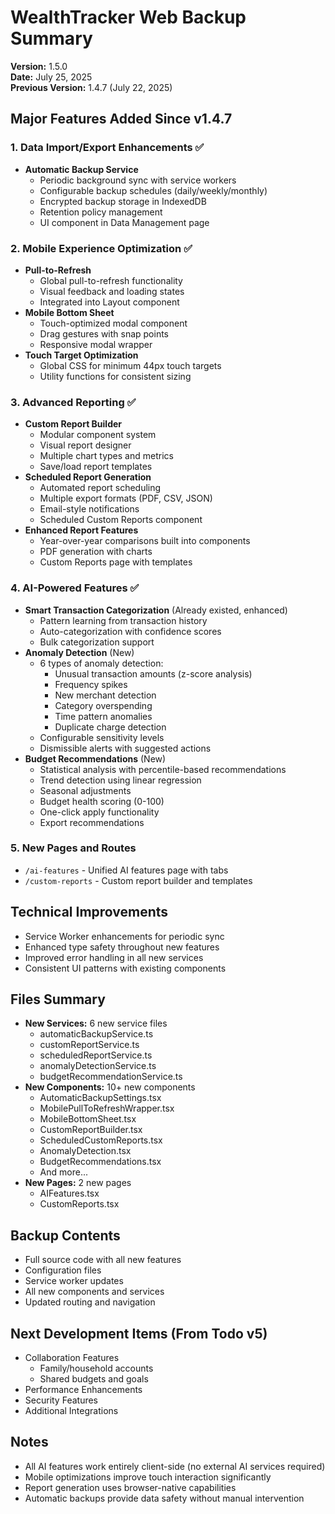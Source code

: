 # WealthTracker Web Backup Summary
**Version:** 1.5.0  
**Date:** July 25, 2025  
**Previous Version:** 1.4.7 (July 22, 2025)

## Major Features Added Since v1.4.7

### 1. Data Import/Export Enhancements ✅
- **Automatic Backup Service**
  - Periodic background sync with service workers
  - Configurable backup schedules (daily/weekly/monthly)
  - Encrypted backup storage in IndexedDB
  - Retention policy management
  - UI component in Data Management page

### 2. Mobile Experience Optimization ✅
- **Pull-to-Refresh**
  - Global pull-to-refresh functionality
  - Visual feedback and loading states
  - Integrated into Layout component
- **Mobile Bottom Sheet**
  - Touch-optimized modal component
  - Drag gestures with snap points
  - Responsive modal wrapper
- **Touch Target Optimization**
  - Global CSS for minimum 44px touch targets
  - Utility functions for consistent sizing

### 3. Advanced Reporting ✅
- **Custom Report Builder**
  - Modular component system
  - Visual report designer
  - Multiple chart types and metrics
  - Save/load report templates
- **Scheduled Report Generation**
  - Automated report scheduling
  - Multiple export formats (PDF, CSV, JSON)
  - Email-style notifications
  - Scheduled Custom Reports component
- **Enhanced Report Features**
  - Year-over-year comparisons built into components
  - PDF generation with charts
  - Custom Reports page with templates

### 4. AI-Powered Features ✅
- **Smart Transaction Categorization** (Already existed, enhanced)
  - Pattern learning from transaction history
  - Auto-categorization with confidence scores
  - Bulk categorization support
- **Anomaly Detection** (New)
  - 6 types of anomaly detection:
    - Unusual transaction amounts (z-score analysis)
    - Frequency spikes
    - New merchant detection
    - Category overspending
    - Time pattern anomalies
    - Duplicate charge detection
  - Configurable sensitivity levels
  - Dismissible alerts with suggested actions
- **Budget Recommendations** (New)
  - Statistical analysis with percentile-based recommendations
  - Trend detection using linear regression
  - Seasonal adjustments
  - Budget health scoring (0-100)
  - One-click apply functionality
  - Export recommendations

### 5. New Pages and Routes
- `/ai-features` - Unified AI features page with tabs
- `/custom-reports` - Custom report builder and templates

## Technical Improvements
- Service Worker enhancements for periodic sync
- Enhanced type safety throughout new features
- Improved error handling in all new services
- Consistent UI patterns with existing components

## Files Summary
- **New Services:** 6 new service files
  - automaticBackupService.ts
  - customReportService.ts
  - scheduledReportService.ts
  - anomalyDetectionService.ts
  - budgetRecommendationService.ts
- **New Components:** 10+ new components
  - AutomaticBackupSettings.tsx
  - MobilePullToRefreshWrapper.tsx
  - MobileBottomSheet.tsx
  - CustomReportBuilder.tsx
  - ScheduledCustomReports.tsx
  - AnomalyDetection.tsx
  - BudgetRecommendations.tsx
  - And more...
- **New Pages:** 2 new pages
  - AIFeatures.tsx
  - CustomReports.tsx

## Backup Contents
- Full source code with all new features
- Configuration files
- Service worker updates
- All new components and services
- Updated routing and navigation

## Next Development Items (From Todo v5)
- Collaboration Features
  - Family/household accounts
  - Shared budgets and goals
- Performance Enhancements
- Security Features
- Additional Integrations

## Notes
- All AI features work entirely client-side (no external AI services required)
- Mobile optimizations improve touch interaction significantly
- Report generation uses browser-native capabilities
- Automatic backups provide data safety without manual intervention